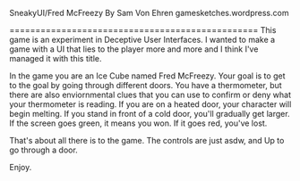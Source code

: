 SneakyUI/Fred McFreezy
By Sam Von Ehren
gamesketches.wordpress.com

================================================
This game is an experiment in Deceptive User Interfaces.
I wanted to make a game with a UI that lies to the
player more and more and I think I've managed it with this title.

In the game you are an Ice Cube named Fred McFreezy. Your goal
is to get to the goal by going through different doors. You have
a thermometer, but there are also enviornmental clues that you can use
to confirm or deny what your thermometer is reading.
If you are on a heated door, your character
will begin melting. If you stand in front of a cold door, you'll gradually
get larger. If the screen goes green, it means you won. If it goes red, you've
lost.

That's about all there is to the game. The controls are just asdw, and Up
to go through a door. 

Enjoy.
